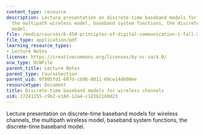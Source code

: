 ```yaml
---
content_type: resource
description: Lecture presentation on discrete-time baseband models for wireless channels,
  the multipath wireless model, baseband system functions, the discrete-time baseband
  model.
file: /media/courses/6-450-principles-of-digital-communication-i-fall-2009/27241255c9b2e18d12a4c1d3b2160d23_MIT6_450F09_slide21.pdf
file_type: application/pdf
learning_resource_types:
- Lecture Notes
license: https://creativecommons.org/licenses/by-nc-sa/4.0/
ocw_type: OCWFile
parent_title: Lecture Notes
parent_type: CourseSection
parent_uid: 0f805fd1-607d-cb9b-8011-69ce14d600ee
resourcetype: Document
title: Discrete-time baseband models for wireless channels
uid: 27241255-c9b2-e18d-12a4-c1d3b2160d23
---
```

Lecture presentation on discrete-time baseband models for wireless channels, the multipath wireless model, baseband system functions, the discrete-time baseband model.